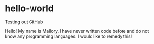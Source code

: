 # hello-world
Testing out GitHub

Hello! My name is Mallory. I have never written code before and do not know any programming languages. I would like to remedy this!
